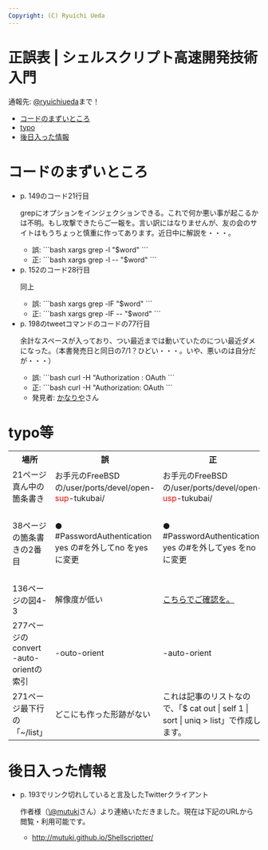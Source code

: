```yaml
---
Copyright: (C) Ryuichi Ueda
---
```



# 正誤表 | シェルスクリプト高速開発技術入門
通報先: <a href="https://twitter.com/ryuichiueda" target="_blank">\@ryuichiueda</a>まで！

<ul>
 <li><a href="#code">コードのまずいところ</a></li>
 <li><a href="#typo">typo</a></li>
 <li><a href="#additional">後日入った情報</a></li>
</ul>

<h1 id="code">コードのまずいところ</h1>
<ul>
 <li>p. 149のコード21行目
<p>grepにオプションをインジェクションできる。これで何か悪い事が起こるかは不明。もし攻撃できたらご一報を。言い訳にはなりませんが、友の会のサイトはもうちょっと慎重に作ってあります。近日中に解説を・・・。</p>
 <ul>

 <li>誤: 
```bash
xargs grep -l "$word"
```
 </li>
 <li>正: 
```bash
xargs grep -l -- "$word"
```
 </li>
 </ul>
 </li>
 <li>p. 152のコード28行目
<p>同上</p>
 <ul>
 <li>誤: 
```bash
xargs grep -lF "$word"
```
 </li>
 <li>正: 
```bash
xargs grep -lF -- "$word"
```
 </li>
 </ul>
 </li>
 <li>p. 198のtweetコマンドのコードの77行目
<p>余計なスペースが入っており、つい最近までは動いていたのについ最近ダメになった。（本書発売日と同日の7/1？ひどい・・・。いや、悪いのは自分だが・・・）</p>
 <ul>
 <li>誤: 
```bash
curl -H "Authorization : OAuth
```
 </li> 
 <li>正: 
```bash
curl -H "Authorization: OAuth
```
 </li> 
 <li>発見者: <a href="https://twitter.com/kanariya0922" target="_blank">かなりや</a>さん</li>
 </ul>
 </li>
</ul>



<h1 id="typo">typo等</h1>

<table>
 <tr>
 <th>場所</th>
 <th>誤</th>
 <th>正</th>
 <th>発見者</th>
 <th>コメント</th>
 </tr>
 <tr>
 <td>21ページ真ん中の箇条書き</td>
 <td>お手元のFreeBSD の/user/ports/devel/open-<span style="color:red">sup</span>-tukubai/</td>
 <td>お手元のFreeBSD の/user/ports/devel/open-<span style="color:red">usp</span>-tukubai/</td>
 <td>上田</td>
 <td>ああああああ！！！</td>
 </tr>
 <tr>
 <td>38ページの箇条書きの2番目</td>
 <td>● #PasswordAuthentication yes の#を外してno をyes に変更</td>
 <td>● #PasswordAuthentication yes の#を外してyes をno に変更</td>
 <td><a href="https://twitter.com/ttaniguti" target="_blank">\@ttaniguti</a>様</td>
 <td>文脈で誤り訂正できると信じております・・・</td>
 </tr>
 <tr>
 <td>136ページの図4-3</td>
 <td>解像度が低い</td>
 <td><a href="index4output.png">こちらでご確認を。</a></td>
 <td><a href="https://twitter.com/mutz0623" target="_blank">\@mutz0623</a>様</td>
 <td>なぜこうなった？</td>
 </tr>
 <tr>
 <td>277ページのconvert -auto-orientの索引</td>
 <td>-outo-orient</td>
 <td>-auto-orient</td>
 <td><a href="https://twitter.com/maripogoda" target="_blank">\@MaripoGoda</a>閣下</td>
 <td>これはAUTO（文字通り）</td>
 </tr>
 <tr>
 <td>271ページ最下行の「~/list」</td>
 <td>どこにも作った形跡がない</td>
 <td>これは記事のリストなので、「$ cat out | self 1 | sort | uniq > list」で作成します。</td>
 <td><a href="https://twitter.com/papiron" target="_blank">\@papiron</a>さん</td>
 <td>ごめんなさいごめんなさい。</td>
 </tr>
</table>

<h1 id="additional">後日入った情報</h1>

<ul>
 <li>p. 193でリンク切れしていると言及したTwitterクライアント
<p>作者様（<a href="https://twitter.com/mutuki" target="_blank">\@mutuki</a>さん）より連絡いただきました。現在は下記のURLから閲覧・利用可能です。</p>
 <ul>
 <li><a href="http://mutuki.github.io/Shellscriptter/" target="_blank">http://mutuki.github.io/Shellscriptter/</a></li>
 </ul>
 </li>
</ul>

